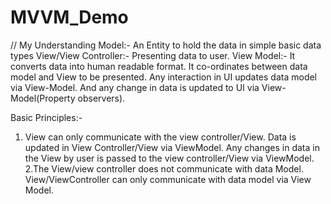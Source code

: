 # MVVM_Demo
// My Understanding
Model:- An Entity to hold the data in simple basic data types
View/View Controller:- Presenting data to user.
View Model:-  It converts data into human readable format. It co-ordinates between data model and View to be presented. Any interaction in UI updates data model via View-Model. And any change in data is updated to UI via View-Model(Property observers).

Basic Principles:-
1. View can only communicate with the view controller/View. Data is updated in View Controller/View via ViewModel. Any changes in data in the View by user is passed to the view controller/View via ViewModel.
2.The View/view controller does not communicate with data Model. View/ViewController can only communicate with data model via View Model.

